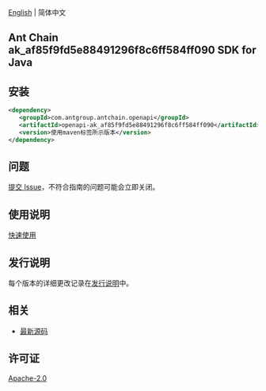 [English](README.md) | 简体中文

## Ant Chain ak_af85f9fd5e88491296f8c6ff584ff090 SDK for Java

## 安装

```xml
<dependency>
   <groupId>com.antgroup.antchain.openapi</groupId>
   <artifactId>openapi-ak_af85f9fd5e88491296f8c6ff584ff090</artifactId>
   <version>使用maven标签所示版本</version>
</dependency>
```

## 问题

[提交 Issue](https://github.com/alipay/antchain-openapi-prod-sdk/issues/new)，不符合指南的问题可能会立即关闭。

## 使用说明

[快速使用](https://github.com/alipay/antchain-openapi-prod-sdk)

## 发行说明

每个版本的详细更改记录在[发行说明](./ChangeLog.txt)中。

## 相关

- [最新源码](https://github.com/alipay/antchain-openapi-prod-sdk/)

## 许可证

[Apache-2.0](http://www.apache.org/licenses/LICENSE-2.0)
